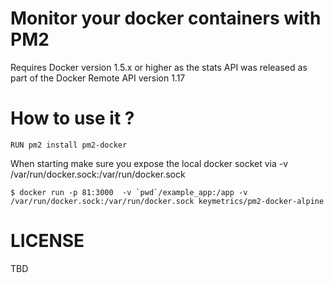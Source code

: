 # Monitor your docker containers with PM2

Requires Docker version 1.5.x or higher as the stats API was released as part of the Docker Remote API version 1.17

# How to use it ?

```
RUN pm2 install pm2-docker
```

When starting make sure you expose the local docker socket via -v /var/run/docker.sock:/var/run/docker.sock

```
$ docker run -p 81:3000  -v `pwd`/example_app:/app -v /var/run/docker.sock:/var/run/docker.sock keymetrics/pm2-docker-alpine
```

# LICENSE

TBD
